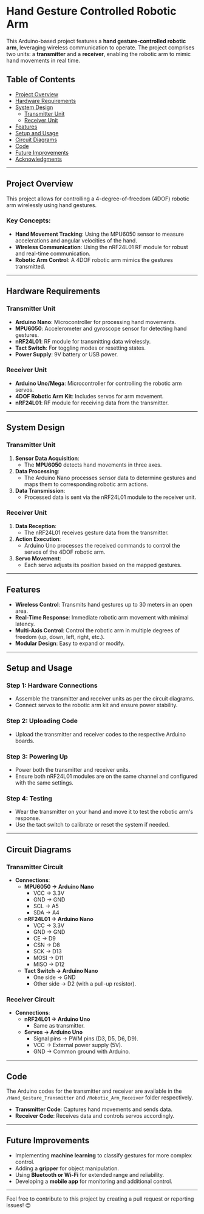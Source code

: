 # Hand Gesture Controlled Robotic Arm

This Arduino-based project features a **hand gesture-controlled robotic arm**, leveraging wireless communication to operate. The project comprises two units: a **transmitter** and a **receiver**, enabling the robotic arm to mimic hand movements in real time.

## Table of Contents
- [Project Overview](#project-overview)
- [Hardware Requirements](#hardware-requirements)
- [System Design](#system-design)
  - [Transmitter Unit](#transmitter-unit)
  - [Receiver Unit](#receiver-unit)
- [Features](#features)
- [Setup and Usage](#setup-and-usage)
- [Circuit Diagrams](#circuit-diagrams)
- [Code](#code)
- [Future Improvements](#future-improvements)
- [Acknowledgments](#acknowledgments)

---

## Project Overview

This project allows for controlling a 4-degree-of-freedom (4DOF) robotic arm wirelessly using hand gestures.

### Key Concepts:
- **Hand Movement Tracking**: Using the MPU6050 sensor to measure accelerations and angular velocities of the hand.
- **Wireless Communication**: Using the nRF24L01 RF module for robust and real-time communication.
- **Robotic Arm Control**: A 4DOF robotic arm mimics the gestures transmitted.

---

## Hardware Requirements

### Transmitter Unit
- **Arduino Nano**: Microcontroller for processing hand movements.
- **MPU6050**: Accelerometer and gyroscope sensor for detecting hand gestures.
- **nRF24L01**: RF module for transmitting data wirelessly.
- **Tact Switch**: For toggling modes or resetting states.
- **Power Supply**: 9V battery or USB power.

### Receiver Unit
- **Arduino Uno/Mega**: Microcontroller for controlling the robotic arm servos.
- **4DOF Robotic Arm Kit**: Includes servos for arm movement.
- **nRF24L01**: RF module for receiving data from the transmitter.

---

## System Design

### Transmitter Unit
1. **Sensor Data Acquisition**:
   - The **MPU6050** detects hand movements in three axes.
2. **Data Processing**:
   - The Arduino Nano processes sensor data to determine gestures and maps them to corresponding robotic arm actions.
3. **Data Transmission**:
   - Processed data is sent via the nRF24L01 module to the receiver unit.

### Receiver Unit
1. **Data Reception**:
   - The nRF24L01 receives gesture data from the transmitter.
2. **Action Execution**:
   - Arduino Uno processes the received commands to control the servos of the 4DOF robotic arm.
3. **Servo Movement**:
   - Each servo adjusts its position based on the mapped gestures.

---

## Features
- **Wireless Control**: Transmits hand gestures up to 30 meters in an open area.
- **Real-Time Response**: Immediate robotic arm movement with minimal latency.
- **Multi-Axis Control**: Control the robotic arm in multiple degrees of freedom (up, down, left, right, etc.).
- **Modular Design**: Easy to expand or modify.

---

## Setup and Usage

### Step 1: Hardware Connections
- Assemble the transmitter and receiver units as per the circuit diagrams.
- Connect servos to the robotic arm kit and ensure power stability.

### Step 2: Uploading Code
- Upload the transmitter and receiver codes to the respective Arduino boards.

### Step 3: Powering Up
- Power both the transmitter and receiver units.
- Ensure both nRF24L01 modules are on the same channel and configured with the same settings.

### Step 4: Testing
- Wear the transmitter on your hand and move it to test the robotic arm's response.
- Use the tact switch to calibrate or reset the system if needed.

---

## Circuit Diagrams

### Transmitter Circuit
- **Connections**:
  - **MPU6050 -> Arduino Nano**
    - VCC -> 3.3V
    - GND -> GND
    - SCL -> A5
    - SDA -> A4
  - **nRF24L01 -> Arduino Nano**
    - VCC -> 3.3V
    - GND -> GND
    - CE -> D9
    - CSN -> D8
    - SCK -> D13
    - MOSI -> D11
    - MISO -> D12
  - **Tact Switch -> Arduino Nano**
    - One side -> GND
    - Other side -> D2 (with a pull-up resistor).

### Receiver Circuit
- **Connections**:
  - **nRF24L01 -> Arduino Uno**
    - Same as transmitter.
  - **Servos -> Arduino Uno**
    - Signal pins -> PWM pins (D3, D5, D6, D9).
    - VCC -> External power supply (5V).
    - GND -> Common ground with Arduino.

---

## Code

The Arduino codes for the transmitter and receiver are available in the `/Hand_Gesture_Transmitter` and  `/Robotic_Arm_Receiver` folder respectively. 

- **Transmitter Code**: Captures hand movements and sends data.
- **Receiver Code**: Receives data and controls servos accordingly.

---

## Future Improvements
- Implementing **machine learning** to classify gestures for more complex control.
- Adding a **gripper** for object manipulation.
- Using **Bluetooth or Wi-Fi** for extended range and reliability.
- Developing a **mobile app** for monitoring and additional control.

---

Feel free to contribute to this project by creating a pull request or reporting issues! 😊
